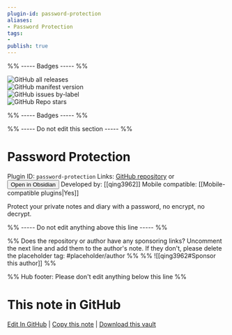 ```yaml
---
plugin-id: password-protection
aliases:
- Password Protection
tags: 
- 
publish: true
---
```


%% ----- Badges ----- %%

![GitHub all releases](https://img.shields.io/github/downloads/qing3962/password-protection/total?color=573E7A&logo=github&style=for-the-badge)   
![GitHub manifest version](https://img.shields.io/github/manifest-json/v/qing3962/password-protection?color=573E7A&logo=github&style=for-the-badge)   
![GitHub issues by-label](https://img.shields.io/github/issues/qing3962/password-protection/help%20wanted?color=573E7A&logo=github&style=for-the-badge)   
![GitHub Repo stars](https://img.shields.io/github/stars/qing3962/password-protection?color=573E7A&logo=github&style=for-the-badge)

%% ----- Badges ----- %%

%% ----- Do not edit this section ----- %%

# Password Protection

Plugin ID: `password-protection`
Links: [GitHub repository](https://github.com/qing3962/password-protection) or [<button id=HH>Open in Obsidian</button>](obsidian://show-plugin?id=password-protection)
Developed by: [[qing3962]]
Mobile compatible: [[Mobile-compatible plugins|Yes]]

Protect your private notes and diary with a password, no encrypt, no decrypt.

%% ----- Do not edit anything above this line ----- %% 

%% Does the repository or author have any sponsoring links? Uncomment the next line and add them to the author's note. If they don't, please delete the placeholder tag: #placeholder/author %%
%% ![[qing3962#Sponsor this author]] %%

%% Hub footer: Please don't edit anything below this line %%

# This note in GitHub

<span class="git-footer">[Edit In GitHub](https://github.dev/obsidian-community/obsidian-hub/blob/main/02%20-%20Community%20Expansions/02.05%20All%20Community%20Expansions/Plugins/password-protection.md "git-hub-edit-note") | [Copy this note](https://raw.githubusercontent.com/obsidian-community/obsidian-hub/main/02%20-%20Community%20Expansions/02.05%20All%20Community%20Expansions/Plugins/password-protection.md "git-hub-copy-note") | [Download this vault](https://github.com/obsidian-community/obsidian-hub/archive/refs/heads/main.zip "git-hub-download-vault") </span>
